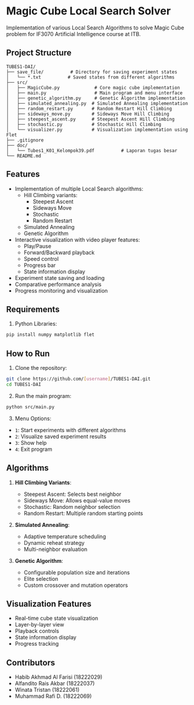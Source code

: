 # Magic Cube Local Search Solver

Implementation of various Local Search Algorithms to solve Magic Cube problem for IF3070 Artificial Intelligence course at ITB.

## Project Structure
```
TUBES1-DAI/
├── save_file/          # Directory for saving experiment states
│   └── *.txt          # Saved states from different algorithms
├── src/
│   ├── MagicCube.py             # Core magic cube implementation
│   ├── main.py                  # Main program and menu interface
│   ├── genetic_algorithm.py     # Genetic Algorithm implementation
│   ├── simulated_annealing.py  # Simulated Annealing implementation
│   ├── random_restart.py       # Random Restart Hill Climbing
│   ├── sideways_move.py        # Sideways Move Hill Climbing
│   ├── steepest_ascent.py      # Steepest Ascent Hill Climbing
│   ├── stochastic.py           # Stochastic Hill Climbing
│   └── visualizer.py           # Visualization implementation using Flet
├── .gitignore
├── doc/
│   └── Tubes1_K01_Kelompok39.pdf          # Laporan tugas besar
└── README.md
```

## Features
- Implementation of multiple Local Search algorithms:
  - Hill Climbing variants:
    - Steepest Ascent
    - Sideways Move
    - Stochastic
    - Random Restart
  - Simulated Annealing
  - Genetic Algorithm
- Interactive visualization with video player features:
  - Play/Pause
  - Forward/Backward playback
  - Speed control
  - Progress bar
  - State information display
- Experiment state saving and loading
- Comparative performance analysis
- Progress monitoring and visualization

## Requirements
1. Python Libraries:
```bash
pip install numpy matplotlib flet
```

## How to Run
1. Clone the repository:
```bash
git clone https://github.com/[username]/TUBES1-DAI.git
cd TUBES1-DAI
```

2. Run the main program:
```bash
python src/main.py
```

3. Menu Options:
- `1`: Start experiments with different algorithms
- `2`: Visualize saved experiment results
- `3`: Show help
- `4`: Exit program

## Algorithms
1. **Hill Climbing Variants**:
   - Steepest Ascent: Selects best neighbor
   - Sideways Move: Allows equal-value moves
   - Stochastic: Random neighbor selection
   - Random Restart: Multiple random starting points

2. **Simulated Annealing**:
   - Adaptive temperature scheduling
   - Dynamic reheat strategy
   - Multi-neighbor evaluation

3. **Genetic Algorithm**:
   - Configurable population size and iterations
   - Elite selection
   - Custom crossover and mutation operators

## Visualization Features
- Real-time cube state visualization
- Layer-by-layer view
- Playback controls
- State information display
- Progress tracking

## Contributors
- Habib Akhmad Al Farisi (18222029)	    
- Alfandito Rais Akbar (18222037)	  
- Winata Tristan (18222061) 
- Muhammad Rafi D. (18222069)  	   